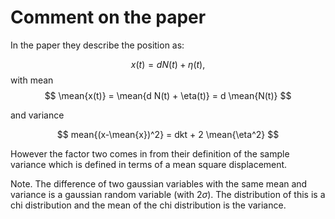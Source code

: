 # Comment on the paper

In the paper they describe the position as:

$$
x(t) = d N(t) + \eta(t),
$$
with mean
$$
\mean{x(t)} = \mean{d N(t) + \eta(t)} = d \mean{N(t)}
$$

and variance

$$
mean{(x-\mean{x})^2} = dkt + 2 \mean{\eta^2}
$$

However the factor two comes in from their definition of the sample variance which is defined in terms of a mean square displacement.

Note. The difference of two gaussian variables with the same mean and variance is a gaussian random variable (with $2\sigma$). The distribution of this is a chi distribution and the mean of the chi distribution is the variance.

